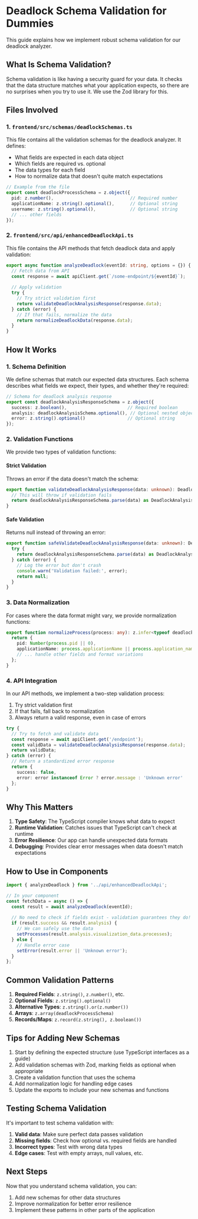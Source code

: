 # Deadlock Schema Validation for Dummies

This guide explains how we implement robust schema validation for our deadlock analyzer.

## What Is Schema Validation?

Schema validation is like having a security guard for your data. It checks that the data structure matches what your application expects, so there are no surprises when you try to use it. We use the Zod library for this.

## Files Involved

### 1. `frontend/src/schemas/deadlockSchemas.ts`

This file contains all the validation schemas for the deadlock analyzer. It defines:

- What fields are expected in each data object
- Which fields are required vs. optional
- The data types for each field
- How to normalize data that doesn't quite match expectations

```typescript
// Example from the file
export const deadlockProcessSchema = z.object({
  pid: z.number(),                             // Required number
  applicationName: z.string().optional(),      // Optional string
  username: z.string().optional(),             // Optional string
  // ... other fields
});
```

### 2. `frontend/src/api/enhancedDeadlockApi.ts`

This file contains the API methods that fetch deadlock data and apply validation:

```typescript
export async function analyzeDeadlock(eventId: string, options = {}) {
  // Fetch data from API
  const response = await apiClient.get(`/some-endpoint/${eventId}`);
  
  // Apply validation
  try {
    // Try strict validation first
    return validateDeadlockAnalysisResponse(response.data);
  } catch (error) {
    // If that fails, normalize the data
    return normalizeDeadlockData(response.data);
  }
}
```

## How It Works

### 1. Schema Definition

We define schemas that match our expected data structures. Each schema describes what fields we expect, their types, and whether they're required:

```typescript
// Schema for deadlock analysis response
export const deadlockAnalysisResponseSchema = z.object({
  success: z.boolean(),                       // Required boolean
  analysis: deadlockAnalysisSchema.optional(), // Optional nested object
  error: z.string().optional()                // Optional string
});
```

### 2. Validation Functions

We provide two types of validation functions:

#### Strict Validation

Throws an error if the data doesn't match the schema:

```typescript
export function validateDeadlockAnalysisResponse(data: unknown): DeadlockAnalysisResponse {
  // This will throw if validation fails
  return deadlockAnalysisResponseSchema.parse(data) as DeadlockAnalysisResponse;
}
```

#### Safe Validation

Returns null instead of throwing an error:

```typescript
export function safeValidateDeadlockAnalysisResponse(data: unknown): DeadlockAnalysisResponse | null {
  try {
    return deadlockAnalysisResponseSchema.parse(data) as DeadlockAnalysisResponse;
  } catch (error) {
    // Log the error but don't crash
    console.warn('Validation failed:', error);
    return null;
  }
}
```

### 3. Data Normalization

For cases where the data format might vary, we provide normalization functions:

```typescript
export function normalizeProcess(process: any): z.infer<typeof deadlockProcessSchema> {
  return {
    pid: Number(process.pid || 0),
    applicationName: process.applicationName || process.application_name || '',
    // ... handle other fields and format variations
  };
}
```

### 4. API Integration

In our API methods, we implement a two-step validation process:

1. Try strict validation first
2. If that fails, fall back to normalization
3. Always return a valid response, even in case of errors

```typescript
try {
  // Try to fetch and validate data
  const response = await apiClient.get('/endpoint');
  const validData = validateDeadlockAnalysisResponse(response.data);
  return validData;
} catch (error) {
  // Return a standardized error response
  return {
    success: false,
    error: error instanceof Error ? error.message : 'Unknown error'
  };
}
```

## Why This Matters

1. **Type Safety**: The TypeScript compiler knows what data to expect
2. **Runtime Validation**: Catches issues that TypeScript can't check at runtime
3. **Error Resilience**: Our app can handle unexpected data formats
4. **Debugging**: Provides clear error messages when data doesn't match expectations

## How to Use in Components

```typescript
import { analyzeDeadlock } from '../api/enhancedDeadlockApi';

// In your component
const fetchData = async () => {
  const result = await analyzeDeadlock(eventId);
  
  // No need to check if fields exist - validation guarantees they do!
  if (result.success && result.analysis) {
    // We can safely use the data
    setProcesses(result.analysis.visualization_data.processes);
  } else {
    // Handle error case
    setError(result.error || 'Unknown error');
  }
};
```

## Common Validation Patterns

1. **Required Fields**: `z.string()`, `z.number()`, etc.
2. **Optional Fields**: `z.string().optional()`
3. **Alternative Types**: `z.string().or(z.number())`
4. **Arrays**: `z.array(deadlockProcessSchema)`
5. **Records/Maps**: `z.record(z.string(), z.boolean())`

## Tips for Adding New Schemas

1. Start by defining the expected structure (use TypeScript interfaces as a guide)
2. Add validation schemas with Zod, marking fields as optional when appropriate
3. Create a validation function that uses the schema
4. Add normalization logic for handling edge cases
5. Update the exports to include your new schemas and functions

## Testing Schema Validation

It's important to test schema validation with:

1. **Valid data**: Make sure perfect data passes validation
2. **Missing fields**: Check how optional vs. required fields are handled
3. **Incorrect types**: Test with wrong data types
4. **Edge cases**: Test with empty arrays, null values, etc.

## Next Steps

Now that you understand schema validation, you can:

1. Add new schemas for other data structures
2. Improve normalization for better error resilience
3. Implement these patterns in other parts of the application